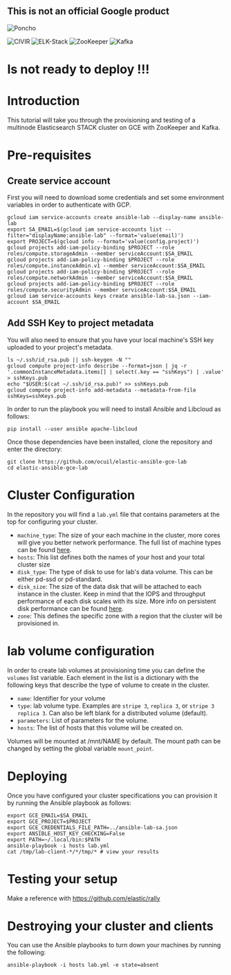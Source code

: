 ## This is not an official Google product

![Poncho](http://www.gifss.com/videojuegos/pacman/pacman4.gif)

![CIVIR](https://img.shields.io/badge/elastic_ansible_gce_lab-0.1-red.svg) ![ELK-Stack](https://img.shields.io/badge/Elastic_Stack-6.5.2-blue.svg?&style=flat) ![ZooKeeper](https://img.shields.io/badge/ZooKeeper-3.4.13-green.svg?&style=flat) ![Kafka](https://img.shields.io/badge/Kafka-2.11-orange.svg?&style=flat)

# Is not ready to deploy !!!

# Introduction

This tutorial will take you through the provisioning and testing of a multinode
Elasticsearch STACK cluster on GCE with ZooKeeper and Kafka.


# Pre-requisites

## Create service account

First you will need to download some credentials and set some environment
variables in order to authenticate with GCP.

    gcloud iam service-accounts create ansible-lab --display-name ansible-lab
    export SA_EMAIL=$(gcloud iam service-accounts list --filter="displayName:ansible-lab" --format='value(email)')
    export PROJECT=$(gcloud info --format='value(config.project)')
    gcloud projects add-iam-policy-binding $PROJECT --role roles/compute.storageAdmin --member serviceAccount:$SA_EMAIL
    gcloud projects add-iam-policy-binding $PROJECT --role roles/compute.instanceAdmin.v1 --member serviceAccount:$SA_EMAIL
    gcloud projects add-iam-policy-binding $PROJECT --role roles/compute.networkAdmin --member serviceAccount:$SA_EMAIL
    gcloud projects add-iam-policy-binding $PROJECT --role roles/compute.securityAdmin --member serviceAccount:$SA_EMAIL
    gcloud iam service-accounts keys create ansible-lab-sa.json --iam-account $SA_EMAIL

## Add SSH Key to project metadata

You will also need to ensure that you have your local machine's SSH key uploaded
to your project's metadata.

    ls ~/.ssh/id_rsa.pub || ssh-keygen -N ""
    gcloud compute project-info describe --format=json | jq -r '.commonInstanceMetadata.items[] | select(.key == "sshKeys") | .value' > sshKeys.pub
    echo "$USER:$(cat ~/.ssh/id_rsa.pub)" >> sshKeys.pub
    gcloud compute project-info add-metadata --metadata-from-file sshKeys=sshKeys.pub

In order to run the playbook you will need to install Ansible and Libcloud as
follows:

    pip install --user ansible apache-libcloud

Once those dependencies have been installed, clone the repository and enter the
directory:

    git clone https://github.com/ocuil/elastic-ansible-gce-lab
    cd elastic-ansible-gce-lab

# Cluster Configuration

In the repository you will find a `lab.yml` file that contains parameters at
the top for configuring your cluster.

- `machine_type`: The size of your each machine in the cluster, more cores will give you
  better network performance. The full list of machine types can be found
  [here](https://cloud.google.com/compute/docs/machine-types).
- `hosts`: This list defines both the names of your host and your total cluster
  size
- `disk_type`: The type of disk to use for lab's data volume. This can be
  either pd-ssd or pd-standard.
- `disk_size`: The size of the data disk that will be attached to each instance
  in the cluster. Keep in mind that the IOPS and throughput performance of each
  disk scales with its size. More info on persistent disk performance can be
  found [here](https://cloud.google.com/compute/docs/disks/#pdperformance).
- `zone`: This defines the specific zone with a region that the cluster will be
  provisioned in.

# lab volume configuration

In order to create lab volumes at provisioning time you can define the
`volumes` list variable. Each element in the list is a dictionary with the
following keys that describe the type of volume to create in the cluster.

- `name`: Identifier for your volume
- `type`: lab volume type. Examples are `stripe 3`, `replica 3`, or `stripe 3 replica 3`. Can also be left blank for a distributed volume (default).
- `parameters`: List of parameters for the volume.
- `hosts`: The list of hosts that this volume will be created on.

Volumes will be mounted at /mnt/NAME by default. The mount path can be changed
by setting the global variable `mount_point`.

# Deploying

Once you have configured your cluster specifications you can provision it by
running the Ansible playbook as follows:

    export GCE_EMAIL=$SA_EMAIL
    export GCE_PROJECT=$PROJECT
    export GCE_CREDENTIALS_FILE_PATH=../ansible-lab-sa.json
    export ANSIBLE_HOST_KEY_CHECKING=False
    export PATH=~/.local/bin:$PATH
    ansible-playbook -i hosts lab.yml
    cat /tmp/lab-client-*/*/tmp/* # view your results

# Testing your setup

Make a reference with https://github.com/elastic/rally


# Destroying your cluster and clients

You can use the Ansible playbooks to turn down your machines by running the
following:

    ansible-playbook -i hosts lab.yml -e state=absent
